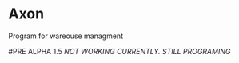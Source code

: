 # Axon
 Program for wareouse managment
 
 #PRE ALPHA 1.5
 *NOT WORKING CURRENTLY. STILL PROGRAMING*
